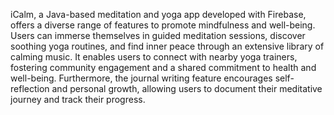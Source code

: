 iCalm, a Java-based meditation and yoga app developed with Firebase, offers a diverse range of features to promote mindfulness and well-being. Users can immerse themselves in guided meditation sessions, discover soothing yoga routines, and find inner peace through an extensive library of calming music.
It enables  users to connect with nearby yoga trainers, fostering community engagement and a shared commitment to health and well-being. Furthermore, the journal writing feature encourages self-reflection and personal growth, allowing users to document their meditative journey and track their progress.
